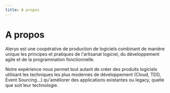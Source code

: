 ```yaml
---
title: À propos
---
```


# A propos

Aleryo est une coopérative de production de logiciels combinant de manière
unique les principes et pratiques de l'artisanat logiciel, du développement
agile et de la programmation fonctionnelle.

Notre expérience nous permet tout autant de créer des produits logiciels
utilisant les techniques les plus modernes de développement (Cloud, TDD, Event
Sourcing…) qu'améliorer des applications existantes ou legacy, quelle que soit
leur technologie.
